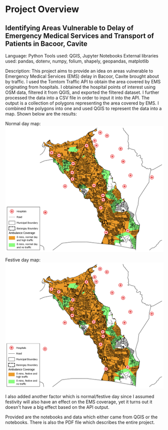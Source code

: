 # Project Overview
## Identifying Areas Vulnerable to Delay of Emergency Medical Services and Transport of Patients in Bacoor, Cavite
Language: Python
Tools used: QGIS, Jupyter Notebooks
External libraries used: pandas, dotenv, numpy, folium, shapely, geopandas, matplotlib

Description:
This project aims to provide an idea on areas vulnerable to Emergency Medical Services (EMS) delay in Bacoor, Cavite brought about by traffic. I used the Tomtom Traffic API to obtain the area covered by EMS originating from hospitals. I obtained the hospital points of interest using OSM data, filtered it from QGIS, and exported the filtered dataset. I further processed the data into a CSV file in order to input it into the API. The output is a collection of polygons representing the area covered by EMS. I combined the polygons into one and used QGIS to represent the data into a map. Shown below are the results:

Normal day map:
![Map showing EMS coverage in a normal day](no_event_map.png)

Festive day map:
![Map showing EMS coverage in a festive day e.g. Christmas rush hour](event_map.png)

I also added another factor which is normal/festive day since I assumed festivity will also have an effect on the EMS coverage, yet it turns out it doesn't have a big effect based on the API output.

Provided are the notebooks and data which either came from QGIS or the notebooks. There is also the PDF file which describes the entire project.